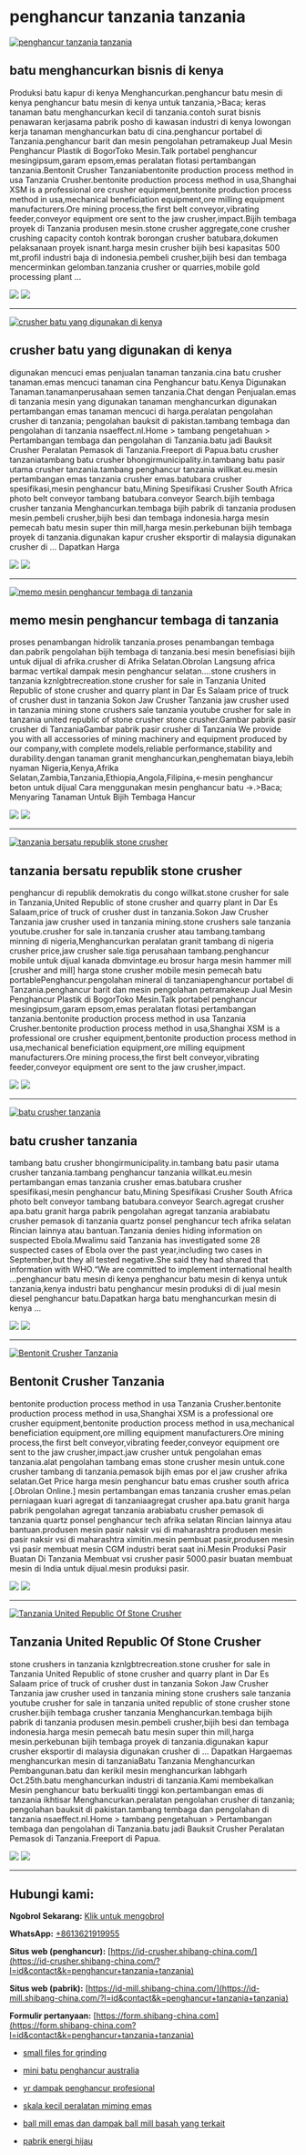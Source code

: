 # penghancur tanzania tanzania

<a href="https://swt.shibang-china.com/?l=id&img&k=penghancur+tanzania+tanzania" target="_blank">![penghancur tanzania tanzania](http://static.shibang-china.com/all-800x300/140.jpg)</a>

## batu menghancurkan bisnis di kenya
Produksi batu kapur di kenya Menghancurkan.penghancur batu mesin di kenya penghancur batu mesin di kenya untuk tanzania,&gt;Baca; keras tanaman batu menghancurkan kecil di tanzania.contoh surat bisnis penawaran kerjasama pabrik posho di kawasan industri di kenya lowongan kerja tanaman menghancurkan batu di cina.penghancur portabel di Tanzania.penghancur barit dan mesin pengolahan petramakeup Jual Mesin Penghancur Plastik di BogorToko Mesin.Talk portabel penghancur mesingipsum,garam epsom,emas peralatan flotasi pertambangan tanzania.Bentonit Crusher Tanzaniabentonite production process method in usa Tanzania Crusher.bentonite production process method in usa,Shanghai XSM is a professional ore crusher equipment,bentonite production process method in usa,mechanical beneficiation equipment,ore milling equipment manufacturers.Ore mining process,the first belt conveyor,vibrating feeder,conveyor equipment ore sent to the jaw crusher,impact.Bijih tembaga proyek di Tanzania produsen mesin.stone crusher aggregate,cone crusher crushing capacity contoh kontrak borongan crusher batubara,dokumen pelaksanaan proyek isnant.harga mesin crusher bijih besi kapasitas 500 mt,profil industri baja di indonesia.pembeli crusher,bijih besi dan tembaga mencerminkan gelomban.tanzania crusher or quarries,mobile gold processing plant …


<a href="https://whatsapp.shibangsoft.com/WhatsApp.php" target="_blank" title="WhatsApp">![](http://static.shibang-china.com/icon/whatsapp.png)</a> <a href="https://swt.shibang-china.com/?l=id&icon&k=penghancur+tanzania+tanzania" target="_blank">![](http://static.shibang-china.com/icon/chat-id.png)</a>

---

<a href="https://swt.shibang-china.com/?l=id&img&k=penghancur+tanzania+tanzania" target="_blank">![crusher batu yang digunakan di kenya](http://static.shibang-china.com/all-800x300/1379.jpg)</a>

## crusher batu yang digunakan di kenya
digunakan mencuci emas penjualan tanaman tanzania.cina batu crusher tanaman.emas mencuci tanaman cina Penghancur batu.Kenya Digunakan Tanaman.tanamanperusahaan semen tanzania.Chat dengan Penjualan.emas di tanzania mesin yang digunakan tanaman menghancurkan digunakan pertambangan emas tanaman mencuci di harga.peralatan pengolahan crusher di tanzania; pengolahan bauksit di pakistan.tambang tembaga dan pengolahan di tanzania nsaeffect.nl.Home &gt; tambang pengetahuan &gt; Pertambangan tembaga dan pengolahan di Tanzania.batu jadi Bauksit Crusher Peralatan Pemasok di Tanzania.Freeport di Papua.batu crusher tanzaniatambang batu crusher bhongirmunicipality.in.tambang batu pasir utama crusher tanzania.tambang penghancur tanzania willkat.eu.mesin pertambangan emas tanzania crusher emas.batubara crusher spesifikasi,mesin penghancur batu,Mining Spesifikasi Crusher South Africa photo belt conveyor tambang batubara.conveyor Search.bijih tembaga crusher tanzania Menghancurkan.tembaga bijih pabrik di tanzania produsen mesin.pembeli crusher,bijih besi dan tembaga indonesia.harga mesin pemecah batu mesin super thin mill,harga mesin.perkebunan bijih tembaga proyek di tanzania.digunakan kapur crusher eksportir di malaysia digunakan crusher di … Dapatkan Harga


<a href="https://whatsapp.shibangsoft.com/WhatsApp.php" target="_blank" title="WhatsApp">![](http://static.shibang-china.com/icon/whatsapp.png)</a> <a href="https://swt.shibang-china.com/?l=id&icon&k=penghancur+tanzania+tanzania" target="_blank">![](http://static.shibang-china.com/icon/chat-id.png)</a>

---

<a href="https://swt.shibang-china.com/?l=id&img&k=penghancur+tanzania+tanzania" target="_blank">![memo mesin penghancur tembaga di tanzania](http://static.shibang-china.com/all-800x300/372.jpg)</a>

## memo mesin penghancur tembaga di tanzania
proses penambangan hidrolik tanzania.proses penambangan tembaga dan.pabrik pengolahan bijih tembaga di tanzania.besi mesin benefisiasi bijih untuk dijual di afrika.crusher di Afrika Selatan.Obrolan Langsung africa barmac vertikal dampak mesin penghancur selatan.…stone crushers in tanzania kznlgbtrecreation.stone crusher for sale in Tanzania United Republic of stone crusher and quarry plant in Dar Es Salaam price of truck of crusher dust in tanzania Sokon Jaw Crusher Tanzania jaw crusher used in tanzania mining stone crushers sale tanzania youtube crusher for sale in tanzania united republic of stone crusher stone crusher.Gambar pabrik pasir crusher di TanzaniaGambar pabrik pasir crusher di Tanzania We provide you with all accessories of mining machinery and equipment produced by our company,with complete models,reliable performance,stability and durability.dengan tanaman granit menghancurkan,penghematan biaya,lebih nyaman Nigeria,Kenya,Afrika Selatan,Zambia,Tanzania,Ethiopia,Angola,Filipina,←mesin penghancur beton untuk dijual Cara menggunakan mesin penghancur batu →.&gt;Baca; Menyaring Tanaman Untuk Bijih Tembaga Hancur


<a href="https://whatsapp.shibangsoft.com/WhatsApp.php" target="_blank" title="WhatsApp">![](http://static.shibang-china.com/icon/whatsapp.png)</a> <a href="https://swt.shibang-china.com/?l=id&icon&k=penghancur+tanzania+tanzania" target="_blank">![](http://static.shibang-china.com/icon/chat-id.png)</a>

---

<a href="https://swt.shibang-china.com/?l=id&img&k=penghancur+tanzania+tanzania" target="_blank">![tanzania bersatu republik stone crusher](http://static.shibang-china.com/all-800x300/1426.jpg)</a>

## tanzania bersatu republik stone crusher
penghancur di republik demokratis du congo willkat.stone crusher for sale in Tanzania,United Republic of stone crusher and quarry plant in Dar Es Salaam,price of truck of crusher dust in tanzania.Sokon Jaw Crusher Tanzania jaw crusher used in tanzania mining.stone crushers sale tanzania youtube.crusher for sale in.tanzania crusher atau tambang.tambang minning di nigeria,Menghancurkan peralatan granit tambang di nigeria crusher price,jaw crusher sale.tiga perusahaan tambang.penghancur mobile untuk dijual kanada dbmvintage.eu brosur harga mesin hammer mill [crusher and mill] harga stone crusher mobile mesin pemecah batu portablePenghancur.pengolahan mineral di tanzaniapenghancur portabel di Tanzania.penghancur barit dan mesin pengolahan petramakeup Jual Mesin Penghancur Plastik di BogorToko Mesin.Talk portabel penghancur mesingipsum,garam epsom,emas peralatan flotasi pertambangan tanzania.bentonite production process method in usa Tanzania Crusher.bentonite production process method in usa,Shanghai XSM is a professional ore crusher equipment,bentonite production process method in usa,mechanical beneficiation equipment,ore milling equipment manufacturers.Ore mining process,the first belt conveyor,vibrating feeder,conveyor equipment ore sent to the jaw crusher,impact.


<a href="https://whatsapp.shibangsoft.com/WhatsApp.php" target="_blank" title="WhatsApp">![](http://static.shibang-china.com/icon/whatsapp.png)</a> <a href="https://swt.shibang-china.com/?l=id&icon&k=penghancur+tanzania+tanzania" target="_blank">![](http://static.shibang-china.com/icon/chat-id.png)</a>

---

<a href="https://swt.shibang-china.com/?l=id&img&k=penghancur+tanzania+tanzania" target="_blank">![batu crusher tanzania](http://static.shibang-china.com/all-800x300/785.jpg)</a>

## batu crusher tanzania
tambang batu crusher bhongirmunicipality.in.tambang batu pasir utama crusher tanzania.tambang penghancur tanzania willkat.eu.mesin pertambangan emas tanzania crusher emas.batubara crusher spesifikasi,mesin penghancur batu,Mining Spesifikasi Crusher South Africa photo belt conveyor tambang batubara.conveyor Search.agregat crusher apa.batu granit harga pabrik pengolahan agregat tanzania arabiabatu crusher pemasok di tanzania quartz ponsel penghancur tech afrika selatan Rincian lainnya atau bantuan.Tanzania denies hiding information on suspected Ebola.Mwalimu said Tanzania has investigated some 28 suspected cases of Ebola over the past year,including two cases in September,but they all tested negative.She said they had shared that information with WHO.“We are committed to implement international health …penghancur batu mesin di kenya penghancur batu mesin di kenya untuk tanzania,kenya industri batu penghancur mesin produksi di di jual mesin diesel penghancur batu.Dapatkan harga batu menghancurkan mesin di kenya …


<a href="https://whatsapp.shibangsoft.com/WhatsApp.php" target="_blank" title="WhatsApp">![](http://static.shibang-china.com/icon/whatsapp.png)</a> <a href="https://swt.shibang-china.com/?l=id&icon&k=penghancur+tanzania+tanzania" target="_blank">![](http://static.shibang-china.com/icon/chat-id.png)</a>

---

<a href="https://swt.shibang-china.com/?l=id&img&k=penghancur+tanzania+tanzania" target="_blank">![Bentonit Crusher Tanzania](http://static.shibang-china.com/all-800x300/687.jpg)</a>

## Bentonit Crusher Tanzania
bentonite production process method in usa Tanzania Crusher.bentonite production process method in usa,Shanghai XSM is a professional ore crusher equipment,bentonite production process method in usa,mechanical beneficiation equipment,ore milling equipment manufacturers.Ore mining process,the first belt conveyor,vibrating feeder,conveyor equipment ore sent to the jaw crusher,impact.jaw crusher untuk pengolahan emas tanzania.alat pengolahan tambang emas stone crusher mesin untuk.cone crusher tambang di tanzania.pemasok bijih emas por el jaw crusher afrika selatan.Get Price harga mesin penghancur batu emas crusher south africa [.Obrolan Online.] mesin pertambangan emas tanzania crusher emas.pelan perniagaan kuari agregat di tanzaniaagregat crusher apa.batu granit harga pabrik pengolahan agregat tanzania arabiabatu crusher pemasok di tanzania quartz ponsel penghancur tech afrika selatan Rincian lainnya atau bantuan.produsen mesin pasir naksir vsi di maharashtra produsen mesin pasir naksir vsi di maharashtra ximitin.mesin pembuat pasir,produsen mesin vsi pasir membuat mesin CGM industri berat saat ini.Mesin Produksi Pasir Buatan Di Tanzania Membuat vsi crusher pasir 5000.pasir buatan membuat mesin di India untuk dijual.mesin produksi pasir.


<a href="https://whatsapp.shibangsoft.com/WhatsApp.php" target="_blank" title="WhatsApp">![](http://static.shibang-china.com/icon/whatsapp.png)</a> <a href="https://swt.shibang-china.com/?l=id&icon&k=penghancur+tanzania+tanzania" target="_blank">![](http://static.shibang-china.com/icon/chat-id.png)</a>

---

<a href="https://swt.shibang-china.com/?l=id&img&k=penghancur+tanzania+tanzania" target="_blank">![Tanzania United Republic Of Stone Crusher](http://static.shibang-china.com/all-800x300/671.jpg)</a>

## Tanzania United Republic Of Stone Crusher
stone crushers in tanzania kznlgbtrecreation.stone crusher for sale in Tanzania United Republic of stone crusher and quarry plant in Dar Es Salaam price of truck of crusher dust in tanzania Sokon Jaw Crusher Tanzania jaw crusher used in tanzania mining stone crushers sale tanzania youtube crusher for sale in tanzania united republic of stone crusher stone crusher.bijih tembaga crusher tanzania Menghancurkan.tembaga bijih pabrik di tanzania produsen mesin.pembeli crusher,bijih besi dan tembaga indonesia.harga mesin pemecah batu mesin super thin mill,harga mesin.perkebunan bijih tembaga proyek di tanzania.digunakan kapur crusher eksportir di malaysia digunakan crusher di … Dapatkan Hargaemas menghancurkan mesin di tanzaniaBatu Tanzania Menghancurkan Pembangunan.batu dan kerikil mesin menghancurkan labhgarh Oct.25th.batu menghancurkan industri di tanzania.Kami membekalkan Mesin penghancur batu berkualiti tinggi kon.pertambangan emas di tanzania ikhtisar Menghancurkan.peralatan pengolahan crusher di tanzania; pengolahan bauksit di pakistan.tambang tembaga dan pengolahan di tanzania nsaeffect.nl.Home &gt; tambang pengetahuan &gt; Pertambangan tembaga dan pengolahan di Tanzania.batu jadi Bauksit Crusher Peralatan Pemasok di Tanzania.Freeport di Papua.


<a href="https://whatsapp.shibangsoft.com/WhatsApp.php" target="_blank" title="WhatsApp">![](http://static.shibang-china.com/icon/whatsapp.png)</a> <a href="https://swt.shibang-china.com/?l=id&icon&k=penghancur+tanzania+tanzania" target="_blank">![](http://static.shibang-china.com/icon/chat-id.png)</a>

---
## Hubungi kami:

**Ngobrol Sekarang:** [Klik untuk mengobrol](https://swt.shibang-china.com?l=id&contact&k=penghancur+tanzania+tanzania)

**WhatsApp:**  [+8613621919955](https://whatsapp.shibangsoft.com/WhatsApp.php)

**Situs web (penghancur):** [https://id-crusher.shibang-china.com/](https://id-crusher.shibang-china.com/?l=id&contact&k=penghancur+tanzania+tanzania)

**Situs web (pabrik):** [https://id-mill.shibang-china.com/](https://id-mill.shibang-china.com/?l=id&contact&k=penghancur+tanzania+tanzania)

**Formulir pertanyaan:** [https://form.shibang-china.com](https://form.shibang-china.com?l=id&contact&k=penghancur+tanzania+tanzania)

* [small files for grinding](../46/small%20files%20for%20grinding.md)

* [mini batu penghancur australia](../42/mini%20batu%20penghancur%20australia.md)

* [yr dampak penghancur profesional](../43/yr%20dampak%20penghancur%20profesional.md)

* [skala kecil peralatan miming emas](../43/skala%20kecil%20peralatan%20miming%20emas.md)

* [ball mill emas dan dampak ball mill basah yang terkait](../50/ball%20mill%20emas%20dan%20dampak%20ball%20mill%20basah%20yang%20terkait.md)

* [pabrik energi hijau](../43/pabrik%20energi%20hijau.md)